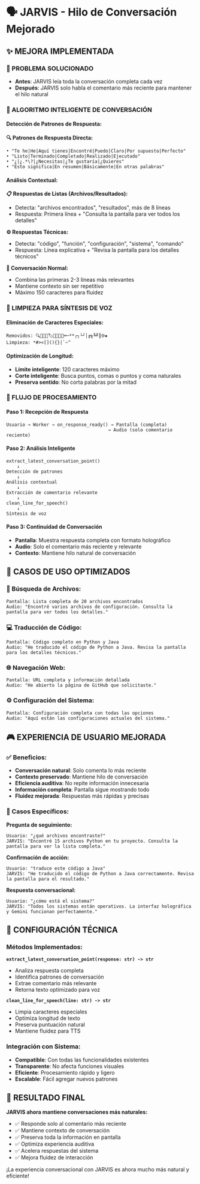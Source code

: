 # 🗣️ JARVIS - Hilo de Conversación Mejorado

## ✨ **MEJORA IMPLEMENTADA**

### **🎯 PROBLEMA SOLUCIONADO**
- **Antes**: JARVIS leía toda la conversación completa cada vez
- **Después**: JARVIS solo habla el comentario más reciente para mantener el hilo natural

### **🧠 ALGORITMO INTELIGENTE DE CONVERSACIÓN**

#### **Detección de Patrones de Respuesta:**

**🔍 Patrones de Respuesta Directa:**
```regex
• "Te he|He|Aquí tienes|Encontré|Puedo|Claro|Por supuesto|Perfecto"
• "Listo|Terminado|Completado|Realizado|Ejecutado"
• "¿|¿.*\?|¿Necesitas|¿Te gustaría|¿Quieres"
• "Esto significa|En resumen|Básicamente|En otras palabras"
```

#### **Análisis Contextual:**

**📋 Respuestas de Listas (Archivos/Resultados):**
- Detecta: "archivos encontrados", "resultados", más de 8 líneas
- Respuesta: Primera línea + "Consulta la pantalla para ver todos los detalles"

**⚙️ Respuestas Técnicas:**
- Detecta: "código", "función", "configuración", "sistema", "comando"
- Respuesta: Línea explicativa + "Revisa la pantalla para los detalles técnicos"

**💬 Conversación Normal:**
- Combina las primeras 2-3 líneas más relevantes
- Mantiene contexto sin ser repetitivo
- Máximo 150 caracteres para fluidez

### **🎤 LIMPIEZA PARA SÍNTESIS DE VOZ**

#### **Eliminación de Caracteres Especiales:**
```
Removidos: 🔍📄📁📏🏷️📂📅✅💡═─**┌┐└┘│╔╗╚╝║🌐◈
Limpieza: *#><[](){}|`~^
```

#### **Optimización de Longitud:**
- **Límite inteligente**: 120 caracteres máximo
- **Corte inteligente**: Busca puntos, comas o puntos y coma naturales
- **Preserva sentido**: No corta palabras por la mitad

### **🔄 FLUJO DE PROCESAMIENTO**

#### **Paso 1: Recepción de Respuesta**
```
Usuario → Worker → on_response_ready() → Pantalla (completa)
                                      → Audio (solo comentario reciente)
```

#### **Paso 2: Análisis Inteligente**
```
extract_latest_conversation_point()
    ↓
Detección de patrones
    ↓
Análisis contextual
    ↓
Extracción de comentario relevante
    ↓
clean_line_for_speech()
    ↓
Síntesis de voz
```

#### **Paso 3: Continuidad de Conversación**
- **Pantalla**: Muestra respuesta completa con formato holográfico
- **Audio**: Solo el comentario más reciente y relevante
- **Contexto**: Mantiene hilo natural de conversación

## 🎯 **CASOS DE USO OPTIMIZADOS**

### **📁 Búsqueda de Archivos:**
```
Pantalla: Lista completa de 20 archivos encontrados
Audio: "Encontré varios archivos de configuración. Consulta la pantalla para ver todos los detalles."
```

### **💻 Traducción de Código:**
```
Pantalla: Código completo en Python y Java
Audio: "He traducido el código de Python a Java. Revisa la pantalla para los detalles técnicos."
```

### **🌐 Navegación Web:**
```
Pantalla: URL completa y información detallada
Audio: "He abierto la página de GitHub que solicitaste."
```

### **⚙️ Configuración del Sistema:**
```
Pantalla: Configuración completa con todas las opciones
Audio: "Aquí están las configuraciones actuales del sistema."
```

## 🎮 **EXPERIENCIA DE USUARIO MEJORADA**

### **✅ Beneficios:**
- **Conversación natural**: Solo comenta lo más reciente
- **Contexto preservado**: Mantiene hilo de conversación
- **Eficiencia auditiva**: No repite información innecesaria
- **Información completa**: Pantalla sigue mostrando todo
- **Fluidez mejorada**: Respuestas más rápidas y precisas

### **🎯 Casos Específicos:**

**Pregunta de seguimiento:**
```
Usuario: "¿qué archivos encontraste?"
JARVIS: "Encontré 15 archivos Python en tu proyecto. Consulta la pantalla para ver la lista completa."
```

**Confirmación de acción:**
```
Usuario: "traduce este código a Java"
JARVIS: "He traducido el código de Python a Java correctamente. Revisa la pantalla para el resultado."
```

**Respuesta conversacional:**
```
Usuario: "¿cómo está el sistema?"
JARVIS: "Todos los sistemas están operativos. La interfaz holográfica y Gemini funcionan perfectamente."
```

## 🔧 **CONFIGURACIÓN TÉCNICA**

### **Métodos Implementados:**

**`extract_latest_conversation_point(response: str) -> str`**
- Analiza respuesta completa
- Identifica patrones de conversación
- Extrae comentario más relevante
- Retorna texto optimizado para voz

**`clean_line_for_speech(line: str) -> str`**
- Limpia caracteres especiales
- Optimiza longitud de texto
- Preserva puntuación natural
- Mantiene fluidez para TTS

### **Integración con Sistema:**
- **Compatible**: Con todas las funcionalidades existentes
- **Transparente**: No afecta funciones visuales
- **Eficiente**: Procesamiento rápido y ligero
- **Escalable**: Fácil agregar nuevos patrones

## 🚀 **RESULTADO FINAL**

**JARVIS ahora mantiene conversaciones más naturales:**
- ✅ Responde solo al comentario más reciente
- ✅ Mantiene contexto de conversación
- ✅ Preserva toda la información en pantalla
- ✅ Optimiza experiencia auditiva
- ✅ Acelera respuestas del sistema
- ✅ Mejora fluidez de interacción

¡La experiencia conversacional con JARVIS es ahora mucho más natural y eficiente!
